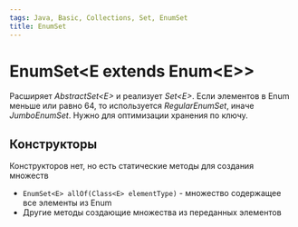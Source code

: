 ```yaml
---
tags: Java, Basic, Collections, Set, EnumSet
title: EnumSet
---
```

# EnumSet\<E extends Enum\<E>>
Расширяет *AbstractSet\<E>* и реализует *Set\<E>*.
Если элементов в Enum меньше или равно 64, то используется *RegularEnumSet*, иначе *JumboEnumSet*. Нужно для оптимизации хранения по ключу.

## Конструкторы
Конструкторов нет, но есть статические методы для создания множеств
* `EnumSet<E> allOf(Class<E> elementType)` - множество содержащее все элементы из Enum
* Другие методы создающие множества из переданных элементов
